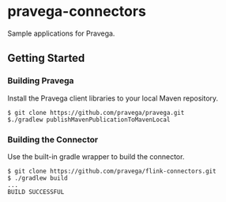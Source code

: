 # pravega-connectors

Sample applications for Pravega.

## Getting Started
### Building Pravega

Install the Pravega client libraries to your local Maven repository.
```
$ git clone https://github.com/pravega/pravega.git
$./gradlew publishMavenPublicationToMavenLocal
```

### Building the Connector
Use the built-in gradle wrapper to build the connector.
```
$ git clone https://github.com/pravega/flink-connectors.git
$ ./gradlew build
...
BUILD SUCCESSFUL
```

